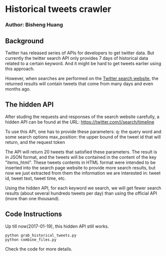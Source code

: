 # Historical tweets crawler

### Author: Bisheng Huang


## Background
Twitter has released series of APIs for developers to get twitter data. But currently the twitter search API only provides 7 days of historical data related to a certain keyword. And it might be hard to get tweets earlier using this approach.

However, when searches are performed on the [Twitter search website](https://twitter.com/search-home), the returned results will contain tweets that come from many days and even months ago. 

## The hidden API
After studing the requests and responses of the search website carefully, a hidden API can be found at the URL: https://twitter.com/i/search/timeline

To use this API, one has to provide these parameters:
q: the query word and some search options
max_position: the upper bound of the tweet id that will return, and the request token

The API will return 20 tweets that satisfied these parameters. The result is in JSON format, and the tweets will be contained in the content of the key "items_html". These tweets contents in HTML format were intended to be inserted into the search page website to provide more search results, but now we just extracted from them the information we are interested in: tweet id, tweet text, tweet time, etc. 

Using the hidden API, for each keyword we search, we will get fewer search results (about several hundreds tweets per day) than using the official API (more than one thousand).

## Code Instructions

Up till now(2017-01-19), this hidden API still works.

```
python grab_historical_tweets.py
python combine_files.py
```

Check the code for more details. 